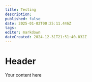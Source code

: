 ```yaml
---
title: Testing
description: 
published: false
date: 2025-01-02T00:25:11.446Z
tags: 
editor: markdown
dateCreated: 2024-12-31T21:51:40.832Z
---
```


# Header
Your content here